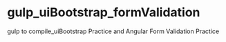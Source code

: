 # gulp_uiBootstrap_formValidation
gulp to compile_uiBootstrap Practice and Angular Form Validation Practice
